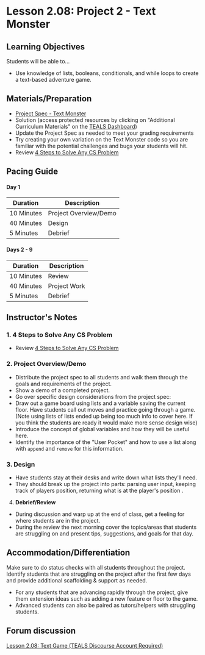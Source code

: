# Lesson 2.08: Project 2 - Text Monster

## Learning Objectives
Students will be able to... 
* Use knowledge of lists, booleans, conditionals, and while loops to create a text-based adventure game. 

## Materials/Preparation
* [Project Spec - Text Monster]
* Solution (access protected resources by clicking on "Additional Curriculum Materials" on the [TEALS Dashboard])
* Update the Project Spec as needed to meet your grading requirements
* Try creating your own variation on the Text Monster code so you are familiar with the potential challenges and bugs your students will hit.
* Review [4 Steps to Solve Any CS Problem]

## Pacing Guide

#### Day 1
| **Duration**   | **Description** |
| ---------- | ----------- |
| 10 Minutes | Project Overview/Demo|
| 40 Minutes | Design      |
| 5 Minutes | Debrief  |
#### Days 2 - 9 
| **Duration**   | **Description** |
| ---------- | ----------- |
| 10 Minutes | Review      |
| 40 Minutes | Project Work|
| 5 Minutes | Debrief  |

## Instructor's Notes
### 1. 4 Steps to Solve Any CS Problem
* Review [4 Steps to Solve Any CS Problem]
### 2. Project Overview/Demo
* Distribute the project spec to all students and walk them through the goals and requirements of the project. 
* Show a demo of a completed project.
* Go over specific design considerations from the project spec: 
* Draw out a game board using lists and a variable saving the current floor. Have students call out moves and practice going through a game. (Note using lists of lists ended up being too much info to cover here. If you think the students are ready it would make more sense design wise)
* Introduce the concept of global variables and how they will be useful here.
* Identify the importance of the "User Pocket" and how to use a list along with `append` and `remove` for this information.
### 3. Design
* Have students stay at their desks and write down what lists they'll need. 
* They should break up the project into parts: parsing user input, keeping track of players position, returning what is at the player's position .
4. **Debrief/Review**
* During discussion and warp up at the end of class, get a feeling for where students are in the project. 
* During the review the next morning cover the topics/areas that students are struggling on and present tips, suggestions, and goals for that day.

## Accommodation/Differentiation
Make sure to do status checks with all students throughout the project. Identify students that are struggling on the project after the first few days and provide additional scaffolding & support as needed. 

* For any students that are advancing rapidly through the project, give them extension ideas such as adding a new feature or floor to the game. 
* Advanced students can also be paired as tutors/helpers with struggling students.

## Forum discussion
[Lesson 2.08: Text Game (TEALS Discourse Account Required)](https://forums.tealsk12.org/c/2nd-semester-unit-2/lesson-2-08-text-game)
    
  
[Project Spec - Text Monster]: project.md
[Text Monster Game - Example Code]: project_file.py
[TEALS Dashboard]:http:/www.tealsk12.org/dashboard
[4 Steps to Solve Any CS Problem]:https://github.com/TEALS-IntroCS/2nd-semester-introduction-to-computer-science-principles/raw/master/units/4%20Steps%20to%20Solve%20Any%20CS%20Problem.pdf
